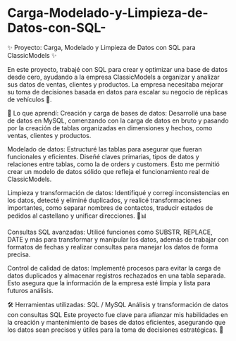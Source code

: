 # Carga-Modelado-y-Limpieza-de-Datos-con-SQL-

✨ Proyecto: Carga, Modelado y Limpieza de Datos con SQL para ClassicModels ✨

En este proyecto, trabajé con SQL para crear y optimizar una base de datos desde cero, ayudando a la empresa ClassicModels a organizar y analizar sus datos de ventas, clientes y productos. La empresa necesitaba mejorar su toma de decisiones basada en datos para escalar su negocio de réplicas de vehículos 🚗.

🚀 Lo que aprendí:
Creación y carga de bases de datos: Desarrollé una base de datos en MySQL, comenzando con la carga de datos en bruto y pasando por la creación de tablas organizadas en dimensiones y hechos, como ventas, clientes y productos.

Modelado de datos: Estructuré las tablas para asegurar que fueran funcionales y eficientes. Diseñé claves primarias, tipos de datos y relaciones entre tablas, como la de orders y customers. Esto me permitió crear un modelo de datos sólido que refleja el funcionamiento real de ClassicModels.

Limpieza y transformación de datos: Identifiqué y corregí inconsistencias en los datos, detecté y eliminé duplicados, y realicé transformaciones importantes, como separar nombres de contactos, traducir estados de pedidos al castellano y unificar direcciones. 🧼📊

Consultas SQL avanzadas: Utilicé funciones como SUBSTR, REPLACE, DATE y más para transformar y manipular los datos, además de trabajar con formatos de fechas y realizar consultas para manejar los datos de forma precisa.

Control de calidad de datos: Implementé procesos para evitar la carga de datos duplicados y almacenar registros rechazados en una tabla separada. Esto asegura que la información de la empresa esté limpia y lista para futuros análisis.

🛠 Herramientas utilizadas:
SQL / MySQL
Análisis y transformación de datos con consultas SQL
Este proyecto fue clave para afianzar mis habilidades en la creación y mantenimiento de bases de datos eficientes, asegurando que los datos sean precisos y útiles para la toma de decisiones estratégicas. 🚀

